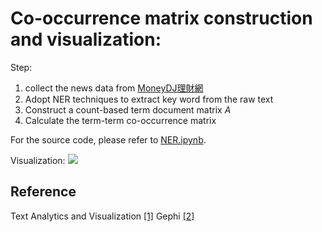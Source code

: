 # Co-occurrence matrix construction and visualization:
Step:
1. collect the news data from [MoneyDJ理財網](https://www.moneydj.com/)
2. Adopt NER techniques to extract key word from the raw text
3. Construct a count-based term document matrix *A*
4. Calculate the term-term co-occurrence matrix

For the source code, please refer to [NER.ipynb](https://github.com/thtang/Fintech-Text-Mining-and-Machine-Learning/blob/master/hw2/NER.ipynb).

Visualization:
<img src=https://github.com/thtang/Fintech-Text-Mining-and-Machine-Learning/blob/master/hw2/text_heatmap.png>

## Reference
Text Analytics and Visualization [[1]](https://pythondata.com/text-analytics-visualization/)
Gephi [[2]](https://gephi.org/)
